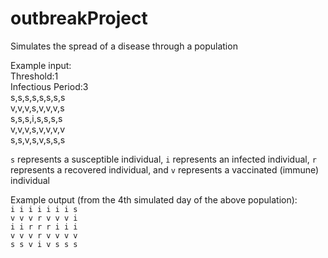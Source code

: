 # outbreakProject  
Simulates the spread of a disease through a population  

Example input:  
Threshold:1  
Infectious Period:3  
s,s,s,s,s,s,s,s  
v,v,v,s,v,v,v,s  
s,s,s,i,s,s,s,s  
v,v,v,s,v,v,v,v  
s,s,v,s,v,s,s,s  

`s` represents a susceptible individual, `i` represents an infected individual, `r` represents a recovered individual, and `v` represents a vaccinated (immune) individual

Example output (from the 4th simulated day of the above population):  
`i i i i i i i s`  
`v v v r v v v i`  
`i i r r r i i i`  
`v v v r v v v v`  
`s s v i v s s s` 
